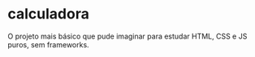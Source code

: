 # calculadora
O projeto mais básico que pude imaginar para estudar HTML, CSS e JS puros, sem frameworks.
